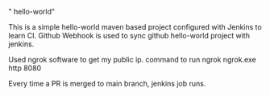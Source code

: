 " hello-world" 

This is a simple hello-world maven based project configured with Jenkins to learn CI.
Github Webhook is used to sync github hello-world project with jenkins.

Used ngrok software to get my public ip.
command to run ngrok
ngrok.exe http 8080

Every time a PR is merged to main branch, jenkins job runs.
